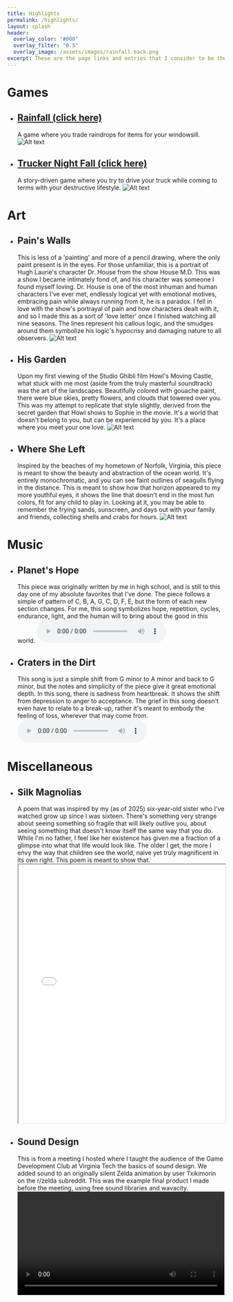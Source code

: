 ```yaml
---
title: Highlights
permalink: /highlights/
layout: splash
header:
  overlay_color: "#000"
  overlay_filter: "0.5"
  overlay_image: /assets/images/rainfall-back.png
excerpt: These are the page links and entries that I consider to be the best of the best of my work, I hope you enjoy!
---
```


# Games
- ## [Rainfall (click here)](/games/rainfall/)
    A game where you trade raindrops for items for your windowsill.
    ![Alt text](/assets/images/Rainfall.PNG)
- ## [Trucker Night Fall (click here)](/games/truckernightfall/)
    A story-driven game where you try to drive your truck while coming to terms with your destructive lifestyle.
    ![Alt text](/assets/images/trucker-night-fall-title.png)
  
# Art
- ## Pain's Walls
    This is less of a 'painting' and more of a pencil drawing, where the only paint present is in the eyes. For those unfamiliar, this is a portrait of Hugh Laurie's character Dr. House from the show House M.D. This was a show I became intimately fond of, and his character was someone I found myself loving. Dr. House is one of the most inhuman and human characters I've ever met, endlessly logical yet with emotional motives, embracing pain while always running from it, he is a paradox. I fell in love with the show's portrayal of pain and how characters dealt with it, and so I made this as a sort of 'love letter' once I finished watching all nine seasons. The lines represent his callous logic, and the smudges around them symbolize his logic's hypocrisy and damaging nature to all observers. 
    ![Alt text](/assets/images/house.png)
- ## His Garden
     Upon my first viewing of the Studio Ghibli film Howl's Moving Castle, what stuck with me most (aside from the truly masterful soundtrack) was the art of the landscapes. Beautifully colored with gouache paint, there were blue skies, pretty flowers, and clouds that towered over you. This was my attempt to replicate that style slightly, derived from the secret garden that Howl shows to Sophie in the movie. It's a world that doesn't belong to you, but can be experienced by you. It's a place where you meet your one love.
     ![Alt text](/assets/images/plane.png)
- ## Where She Left
    Inspired by the beaches of my hometown of Norfolk, Virginia, this piece is meant to show the beauty and abstraction of the ocean world. It's entirely monochromatic, and you can see faint outlines of seagulls flying in the distance. This is meant to show how that horizon appeared to my more youthful eyes, it shows the line that doesn't end in the most fun colors, fit for any child to play in. Looking at it, you may be able to remember the frying sands, sunscreen, and days out with your family and friends, collecting shells and crabs for hours.
    ![Alt text](/assets/images/ocean.png)

# Music
- ## Planet's Hope
    This piece was originally written by me in high school, and is still to this day one of my absolute favorites that I've done. The piece follows a simple of pattern of C, B, A, G, C, D, F, E, but the form of each new section changes. For me, this song symbolizes hope, repetition, cycles, endurance, light, and the human will to bring about the good in this world.
    <audio controls>
      <source src="/assets/audio/lilty.ogg" type="audio/ogg">
    </audio>
- ## Craters in the Dirt
    This song is just a simple shift from G minor to A minor and back to G minor, but the notes and simplicity of the piece give it great emotional depth. In this song, there is sadness from heartbreak. It shows the shift from depression to anger to acceptance. The grief in this song doesn't even have to relate to a break-up, rather it's meant to embody the feeling of loss, wherever that may come from.
    <audio controls>
      <source src="/assets/audio/sad.wav" type="audio/wav">
    </audio>

# Miscellaneous
- ## Silk Magnolias
    A poem that was inspired by my (as of 2025) six-year-old sister who I've watched grow up since I was sixteen. There's something very strange about seeing something so fragile that will likely outlive you, about seeing something that doesn't know itself the same way that you do. While I'm no father, I feel like her existence has given me a fraction of a glimpse into what that life would look like. The older I get, the more I envy the way that children see the world, naive yet truly magnificent in its own right. This poem is meant to show that.
    <iframe src="/assets/files/SilkMagnolias.pdf" width="100%" height="600px"></iframe>
- ## Sound Design
    This is from a meeting I hosted where I taught the audience of the Game Development Club at Virginia Tech the basics of sound design. We added sound to an originally silent Zelda animation by user Txikimorin on the r/zelda subreddit. This was the example final product I made before the meeting, using free sound libraries and wavacity.
    <video controls width="100%">
      <source src="/assets/videos/sound-design.mp4" type="video/mp4">
    </video>
